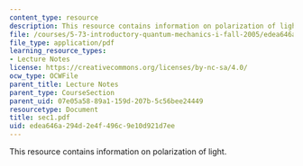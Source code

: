 ```yaml
---
content_type: resource
description: This resource contains information on polarization of light.
file: /courses/5-73-introductory-quantum-mechanics-i-fall-2005/edea646a294d2e4f496c9e10d921d7ee_sec1.pdf
file_type: application/pdf
learning_resource_types:
- Lecture Notes
license: https://creativecommons.org/licenses/by-nc-sa/4.0/
ocw_type: OCWFile
parent_title: Lecture Notes
parent_type: CourseSection
parent_uid: 07e05a58-89a1-159d-207b-5c56bee24449
resourcetype: Document
title: sec1.pdf
uid: edea646a-294d-2e4f-496c-9e10d921d7ee
---
```

This resource contains information on polarization of light.